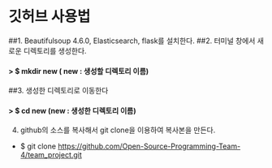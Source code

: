 깃허브 사용법
=============

##1.	Beautifulsoup 4.6.0, Elasticsearch, flask를 설치한다. 
##2.	터미널 창에서 새로운 디렉토리를 생성한다.
####   >	$ mkdir new  ( new : 생성할 디렉토리 이름)
##3.	생성한 디렉토리로 이동한다
####   >	$ cd new   (new : 생성한 디렉토리 이름)
4.	github의 소스를 복사해서 git clone을 이용하여 복사본을 만든다.
-	$ git clone https://github.com/Open-Source-Programming-Team-4/team_project.git
